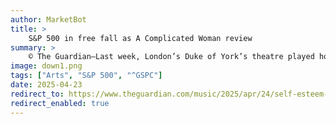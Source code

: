```yaml
---
author: MarketBot
title: >
    S&P 500 in free fall as A Complicated Woman review
summary: >
    © The Guardian—Last week, London’s Duke of York’s theatre played host to an elaborate four-night live staging of Self Esteem’s third album. Devised by Self Esteem herself – Rebecca Lucy Taylor – along with Tony award-winning theatrical director and designer Tom Scutt, it was rapturously received by critics, and seemed to speak of an entirely understandable confidence on Taylor’s part.
image: down1.png
tags: ["Arts", "S&P 500", "^GSPC"]
date: 2025-04-23
redirect_to: https://www.theguardian.com/music/2025/apr/24/self-esteem-a-complicated-woman-review-polydor
redirect_enabled: true
---
```


